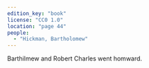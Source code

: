 ```yaml
---
edition_key: "book"
license: "CC0 1.0"
location: "page 44"
people:
  - "Hickman, Bartholomew"
---
```

Barthilmew and Robert Charles went homward.
